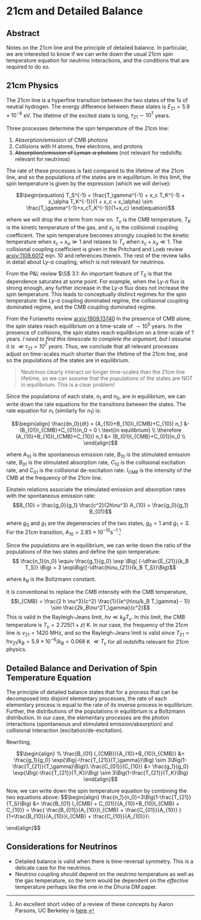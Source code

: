 # 21cm and Detailed Balance

## Abstract

Notes on the 21cm line and the principle of detailed balance. In particular, we are interested to know if we can write down the usual 21cm spin temperature equation for neutrino interactions, and the conditions that are required to do so.

## 21cm Physics

The 21cm line is a hyperfine transition between the two states of the $1s$ of neutral hydrogen. The energy difference between these states is $E_{21} = 5.9 \times 10^{-6}$ eV. The lifetime of the excited state is long, $\tau_{21} \sim 10^7$ years.

Three processes determine the spin temperature of the 21cm line: 
1. Absorption/emission of CMB photons
1. Collisions with H atoms, free electrons, and protons
1. ~~Absorption/emission of Lyman-$\alpha$ photons~~ (not relevant for redshifts relevant for neutrinos)

The rate of these processes is fast compared to the lifetime of the 21cm line, and so the populations of the states are in equilibrium. In this limit, the spin temperature is given by the expression (which we will derive):

$$\begin{equation}
T_S^{-1} = \frac{T_\gamma^{-1} + x_c T_K^{-1} + x_\alpha T_K^{-1}}{1 + x_c + x_\alpha} \sim \frac{T_\gamma^{-1}+x_cT_K^{-1}}{1+x_c}
\end{equation}$$

where we will drop the $\alpha$ term from now on. $T_\gamma$ is the CMB temperature, $T_K$ is the kinetic temperature of the gas, and $x_c$ is the collisional coupling coefficient. The spin temperature becomes strongly coupled to the kinetic temperature when $x_c+x_\alpha \gg 1$ and relaxes to $T_\gamma$ when $x_c+x_\alpha \ll 1$. The collisional coupling coefficient is given in the Pritchard and Loeb review [arxiv:1109.6012](http://arxiv.org/abs/1109.6012) eqn. 10 and references therein. The rest of the review talks in detail about Ly-$\alpha$ coupling, which is not relevant for neutrinos.

From the P&L review $\S$ 3.1: An important feature of $T_S$ is that the dependence saturates at some point. For example, when the Ly-$\alpha$ flux is strong enough, any further increase in the Ly-$\alpha$ flux does not increase the spin temperature. This leads to conceptually distinct regimes for the spin temperature: the Ly-$\alpha$ coupling dominated regime, the collisional coupling dominated regime, and the CMB coupling dominated regime.

From the Furlanetto review [arxiv:1909.13740](http://arxiv.org/abs/1909.13740) In the presence of CMB alone, the spin states reach equilibrium on a time-scale of $\sim 10^5$ years. In the presence of collisions, the spin states reach equilibrium on a time-scale of ? years. _I need to find this timescale to complete the argument, but I assume it is $\ll\tau_{21}=10^7$ years._ Thus, we conclude that all relevant processes adjust on time-scales much shorter than the lifetime of the 21cm line, and so the populations of the states are in equilibrium. 

>Neutrinos clearly interact on longer time-scales than the 21cm line lifetime, so we can assume that the populations of the states are NOT in equilibrium. This is a clear problem!

<!-- In the presence of Ly-$\alpha$ photons, the spin states reach equilibrium on a time-scale of $\sim 10^2$ years. -->


Since the populations of each state, $n_1$ and $n_0$, are in equilibrium, we can write down the rate equations for the transitions between the states. The rate equation for $n_1$ (similarly for $n_1$) is:

$$\begin{align}
\frac{dn_0}{dt} = (A_{10}+B_{10}I_{CMB}+C_{10}) n_1 &- (B_{01}I_{CMB}+C_{01})n_0 = 0 \ \text{in equilibrium} \\
\therefore (A_{10}+B_{10}I_{CMB}+C_{10}) n_1 &= (B_{01}I_{CMB}+C_{01})n_0 \\
\end{align}$$ 

where $A_{10}$ is the spontaneous emission rate, $B_{10}$ is the stimulated emission rate, $B_{01}$ is the stimulated absorption rate, $C_{10}$ is the collisional excitation rate, and $C_{01}$ is the collisional de-excitation rate. $I_{CMB}$ is the intensity of the CMB at the frequency of the 21cm line.

Einstein relations associate the stimulated emission and absorption rates with the spontaneous emission rate:
$$B_{10} = \frac{g_0}{g_1} \frac{c^2}{2h\nu^3} A_{10} = \frac{g_0}{g_1} B_{01}$$

where $g_0$ and $g_1$ are the degeneracies of the two states, $g_0 = 1$ and $g_1 = 3$. For the 21cm transition, $A_{10} = 2.85 \times 10^{-15} \text{s}^{-1}$.[^1]
[^1]: An excellent short video of a review of these concepts by Aaron Parsons, UC Berkeley is [here](https://www.youtube.com/watch?v=yZYpEtF2H-k).

Since the populations are in equilibrium, we can write down the ratio of the populations of the two states and define the spin temperature:
$$ \frac{n_1}{n_0} \equiv \frac{g_1}{g_0} \exp \Big( {-\dfrac{E_{21}}{k_B T_S}} \Big) = 3 \exp\Big({-\dfrac{h\nu_{21}}{k_B T_S}}\Big)$$

where $k_B$ is the Boltzmann constant. 

It is conventional to replace the CMB intensity with the CMB temperature, 
$$I_{CMB} = \frac{2 h \nu^3}{c^2} \frac{1}{(e^{h\nu/k_B T_\gamma} - 1)} \sim \frac{2k_B\nu^2T_\gamma}{c^2}$$
This is valid in the Rayleigh-Jeans limit, $h\nu \ll k_B T_\gamma$. In this limit, the CMB temperature is $T_\gamma = 2.725(1+z)$ K. In our case, the frequency of the 21cm line is $\nu_{21} = 1420$ MHz, and so the Rayleigh-Jeans limit is valid since $T_{21}=h\nu_{21}/k_B = 5.9 \times 10^{-6}/k_B = 0.068$ K $\ll T_\gamma$ for all redshifts relevant for 21cm physics. 

## Detailed Balance and Derivation of Spin Temperature Equation

The principle of detailed balance states that for a process that can be decomposed into disjoint elementary processes, the rate of each elementary process is equal to the rate of its inverse process in equilibrium. Further, the distributions of the populations in equilibrium is a Boltzmann distribution. In our case, the elementary processes are the photon interactions (spontaneous and stimulated emission/absorption) and collisional interaction (excitation/de-excitation). 

Rewriting,

$$\begin{align}
% \frac{B_{01} I_{CMB}}{A_{10}+B_{10}I_{CMB}} &= \frac{g_1}{g_0} \exp{\Big(-\frac{T_{21}}{T_\gamma}}\Big) \sim 3\Big(1-\frac{T_{21}}{T_\gamma}\Big)\\
\frac{C_{01}}{C_{10}} &= \frac{g_1}{g_0} \exp{\Big(-\frac{T_{21}}{T_K}}\Big) \sim 3\Big(1-\frac{T_{21}}{T_K}\Big)
\end{align}$$

Now, we can write down the spin temperature equation by combining the two equations above:
$$\begin{align}
\frac{n_1}{n_0}=3\Big(1-\frac{T_{21}}{T_S}\Big) &= \frac{B_{01} I_{CMB} + C_{01}}{A_{10}+B_{10}I_{CMB} + C_{10}} =   \frac{ \frac{B_{01}}{A_{10}}I_{CMB} + \frac{C_{01}}{A_{10}} }{1+\frac{B_{10}}{A_{10}}I_{CMB} + \frac{C_{10}}{A_{10}}}\\

\end{align}$$

## Considerations for Neutrinos

- Detailed balance is valid when there is time-reversal symmetry. This is a delicate case for the neutrinos.
- Neutrino coupling should depend on the neutrino temperature as well as the gas temperature, so the term would be dependent on the _effective_ temperature perhaps like the one in the Dhuria DM paper.